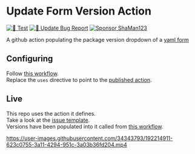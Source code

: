 # Update Form Version Action

[![🧪 Test](https://github.com/ShaMan123/gha-populate-form-version/actions/workflows/test.yml/badge.svg)](https://github.com/ShaMan123/gha-populate-form-version/actions/workflows/test.yml)
[![🚀 Update Bug Report](https://github.com/ShaMan123/gha-populate-form-version/actions/workflows/update_bug_report.yml/badge.svg)](https://github.com/ShaMan123/gha-populate-form-version/actions/workflows/update_bug_report.yml)
[![Sponsor ShaMan123](https://img.shields.io/static/v1?label=Sponsor%20ShaMan123&message=%E2%9D%A4&logo=GitHub&color=%23fe8e86)](https://github.com/sponsors/ShaMan123)

A github action populating the package version dropdown of a [yaml form](https://docs.github.com/en/communities/using-templates-to-encourage-useful-issues-and-pull-requests/syntax-for-issue-forms)

## Configuring
Follow [this workflow](.github/workflows/update_bug_report.yml).\
Replace the `uses` directive to point to the [published action](https://github.com/marketplace/actions/populate-yaml-dropdown-version).


## Live

This repo uses the action it defines.\
Take a look at the [issue template](../../issues/new?template=bug_report.yml).\
Versions have been populated into it called from [this workflow](.github/workflows/update_bug_report.yml).



https://user-images.githubusercontent.com/34343793/192214911-623c0755-3a11-4294-951c-3a03b36fd204.mp4

